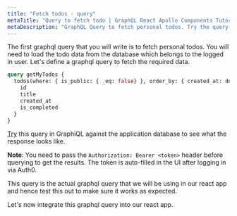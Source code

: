 ```yaml
---
title: "Fetch todos - query"
metaTitle: "Query to fetch todo | GraphQL React Apollo Components Tutorial"
metaDescription: "GraphQL Query to fetch personal todos. Try the query in GraphiQL, passing the Authorization token to get authenticated results"
---
```



<YoutubeEmbed link="https://www.youtube.com/embed/e66SASjCncY" />

The first graphql query that you will write is to fetch personal todos. You will need to load the todo data from the database which belongs to the logged in user. Let's define a graphql query to fetch the required data.

```graphql
query getMyTodos {
  todos(where: { is_public: { _eq: false} }, order_by: { created_at: desc }) {
    id
    title
    created_at
    is_completed
  }
}
```

[Try](https://hasura.io/learn/graphql/graphiql) this query in GraphiQL against the application database to see what the response looks like.

**Note**: You need to pass the `Authorization: Bearer <token>` header before querying to get the results. The token is auto-filled in the UI after logging in via Auth0.

This query is the actual graphql query that we will be using in our react app and hence test this out to make sure it works as expected.

Let's now integrate this graphql query into our react app.
